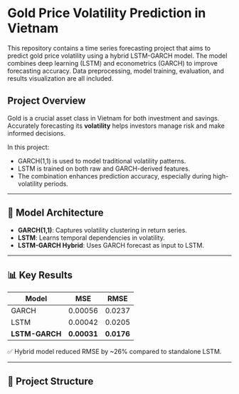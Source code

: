 # Gold Price Volatility Prediction in Vietnam

This repository contains a time series forecasting project that aims to predict gold price volatility using a hybrid LSTM-GARCH model. The model combines deep learning (LSTM) and econometrics (GARCH) to improve forecasting accuracy. Data preprocessing, model training, evaluation, and results visualization are all included.

## Project Overview

Gold is a crucial asset class in Vietnam for both investment and savings. Accurately forecasting its **volatility** helps investors manage risk and make informed decisions.

In this project:
- GARCH(1,1) is used to model traditional volatility patterns.
- LSTM is trained on both raw and GARCH-derived features.
- The combination enhances prediction accuracy, especially during high-volatility periods.

---

## 🧠 Model Architecture

- **GARCH(1,1)**: Captures volatility clustering in return series.
- **LSTM**: Learns temporal dependencies in volatility.
- **LSTM-GARCH Hybrid**: Uses GARCH forecast as input to LSTM.

---

## 📊 Key Results

| Model           | MSE      | RMSE     |
|----------------|----------|----------|
| GARCH          | 0.00056  | 0.0237   |
| LSTM           | 0.00042  | 0.0205   |
| **LSTM-GARCH** | **0.00031**  | **0.0176**   |

✅ Hybrid model reduced RMSE by ~26% compared to standalone LSTM.

---

## 📁 Project Structure

